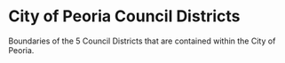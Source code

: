 City of Peoria Council Districts
=============
 
Boundaries of the 5 Council Districts that are contained within the City of Peoria.
